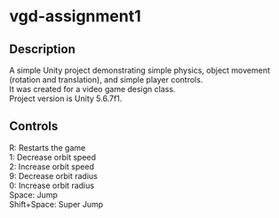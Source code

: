 # vgd-assignment1
## Description
A simple Unity project demonstrating simple physics, object movement (rotation and translation), and simple player controls.\
It was created for a video game design class.\
Project version is Unity 5.6.7f1.
## Controls
R: Restarts the game\
1: Decrease orbit speed\
2: Increase orbit speed\
9: Decrease orbit radius\
0: Increase orbit radius\
Space: Jump\
Shift+Space: Super Jump
